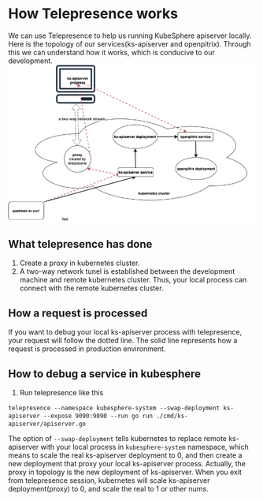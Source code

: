# How Telepresence works

We can use Telepresence to help us running KubeSphere apiserver locally.
Here is the topology of our services(ks-apiserver and openpitrix). Through this 
we can understand how it works, which is conducive to our development.
​![telepresence-topology](/images/telepresence-topology.png)

## What telepresence has done
1. Create a proxy in kubernetes cluster. 
2. A two-way network tunel is established between the development machine and remote kubernetes cluster. Thus, your local process can connect with the remote kubernetes cluster.

## How a request is processed
If you want to debug your local ks-apiserver process with telepresence, your request will follow the dotted line.
The solid line represents how a request is processed in production environment.

## How to debug a service in kubesphere
1. Run telepresence like this 
```jshelllanguage
telepresence --namespace kubesphere-system --swap-deployment ks-apiserver --expose 9090:9090 --run go run ./cmd/ks-apiserver/apiserver.go
```
The option of `--swap-deployment` tells kubernetes to replace remote ks-apiserver with your local process in `kubesphere-system` namespace,
which means to scale the real ks-apiserver deployment to 0, and then create a new deployment that proxy your local ks-apiserver process.
Actually, the proxy in topology is the new deployment of ks-apiserver. When you exit from telepresence session, kubernetes will scale ks-apiserver 
deployment(proxy) to 0, and scale the real to 1 or other nums.